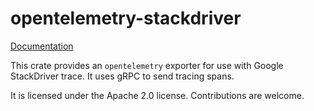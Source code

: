 # opentelemetry-stackdriver

[Documentation](https://docs.rs/opentelemetry-stackdriver/)

This crate provides an `opentelemetry` exporter for use with Google StackDriver trace. It uses gRPC to send tracing spans.

It is licensed under the Apache 2.0 license. Contributions are welcome.
